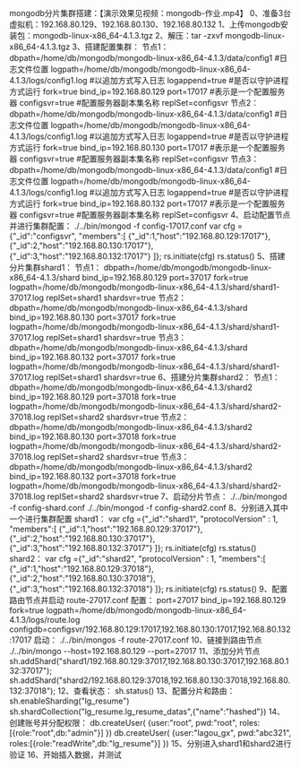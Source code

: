 mongodb分片集群搭建：【演示效果见视频：mongodb-作业.mp4】
0、准备3台虚拟机：192.168.80.129、192.168.80.130、192.168.80.132
1、上传mongodb安装包：mongodb-linux-x86_64-4.1.3.tgz
2、解压：tar -zxvf mongodb-linux-x86_64-4.1.3.tgz
3、搭建配置集群：
    节点1：
    dbpath=/home/db/mongodb/mongodb-linux-x86_64-4.1.3/data/config1
    #日志文件位置 
    logpath=/home/db/mongodb/mongodb-linux-x86_64-4.1.3/logs/config1.log
    #以追加方式写入日志 
    logappend=true
    #是否以守护进程方式运行
    fork=true
    bind_ip=192.168.80.129
    port=17017
    #表示是一个配置服务器
    configsvr=true
    #配置服务器副本集名称 
    replSet=configsvr
    节点2：
    dbpath=/home/db/mongodb/mongodb-linux-x86_64-4.1.3/data/config1
    #日志文件位置 
    logpath=/home/db/mongodb/mongodb-linux-x86_64-4.1.3/logs/config1.log
    #以追加方式写入日志 
    logappend=true
    #是否以守护进程方式运行
    fork=true
    bind_ip=192.168.80.130
    port=17017
    #表示是一个配置服务器
    configsvr=true
    #配置服务器副本集名称 
    replSet=configsvr
    节点3：
    dbpath=/home/db/mongodb/mongodb-linux-x86_64-4.1.3/data/config1
    #日志文件位置 
    logpath=/home/db/mongodb/mongodb-linux-x86_64-4.1.3/logs/config1.log
    #以追加方式写入日志 
    logappend=true
    #是否以守护进程方式运行
    fork=true
    bind_ip=192.168.80.132
    port=17017
    #表示是一个配置服务器
    configsvr=true
    #配置服务器副本集名称 
    replSet=configsvr
4、启动配置节点并进行集群配置：
 ./../bin/mongod -f config-17017.conf
 var cfg ={"_id":"configsvr", "members":[ {"_id":1,"host":"192.168.80.129:17017"}, {"_id":2,"host":"192.168.80.130:17017"}, {"_id":3,"host":"192.168.80.132:17017"} ]};
 rs.initiate(cfg)
 rs.status()
5、搭建分片集群shard1：
    节点1：
    dbpath=/home/db/mongodb/mongodb-linux-x86_64-4.1.3/shard
    bind_ip=192.168.80.129
    port=37017
    fork=true
    logpath=/home/db/mongodb/mongodb-linux-x86_64-4.1.3/shard/shard1-37017.log
    replSet=shard1 
    shardsvr=true
    节点2：
    dbpath=/home/db/mongodb/mongodb-linux-x86_64-4.1.3/shard
    bind_ip=192.168.80.130
    port=37017
    fork=true
    logpath=/home/db/mongodb/mongodb-linux-x86_64-4.1.3/shard/shard1-37017.log
    replSet=shard1 
    shardsvr=true
    节点3：
    dbpath=/home/db/mongodb/mongodb-linux-x86_64-4.1.3/shard
    bind_ip=192.168.80.132
    port=37017
    fork=true
    logpath=/home/db/mongodb/mongodb-linux-x86_64-4.1.3/shard/shard1-37017.log
    replSet=shard1 
    shardsvr=true
6、搭建分片集群shard2：
    节点1：
    dbpath=/home/db/mongodb/mongodb-linux-x86_64-4.1.3/shard2
    bind_ip=192.168.80.129
    port=37018
    fork=true
    logpath=/home/db/mongodb/mongodb-linux-x86_64-4.1.3/shard/shard2-37018.log
    replSet=shard2 
    shardsvr=true
    节点2：
    dbpath=/home/db/mongodb/mongodb-linux-x86_64-4.1.3/shard2
    bind_ip=192.168.80.130
    port=37018
    fork=true
    logpath=/home/db/mongodb/mongodb-linux-x86_64-4.1.3/shard/shard2-37018.log
    replSet=shard2
    shardsvr=true
    节点3：
    dbpath=/home/db/mongodb/mongodb-linux-x86_64-4.1.3/shard2
    bind_ip=192.168.80.132
    port=37018
    fork=true
    logpath=/home/db/mongodb/mongodb-linux-x86_64-4.1.3/shard/shard2-37018.log
    replSet=shard2 
    shardsvr=true
7、启动分片节点：
 ./../bin/mongod -f config-shard.conf
 ./../bin/mongod -f config-shard2.conf
8、分别进入其中一个进行集群配置
shard1：
var cfg ={"_id":"shard1", "protocolVersion" : 1, "members":[ {"_id":1,"host":"192.168.80.129:37017"}, {"_id":2,"host":"192.168.80.130:37017"}, {"_id":3,"host":"192.168.80.132:37017"} ]};
rs.initiate(cfg)
rs.status()
shard2：
var cfg ={"_id":"shard2", "protocolVersion" : 1, "members":[ {"_id":1,"host":"192.168.80.129:37018"}, {"_id":2,"host":"192.168.80.130:37018"}, {"_id":3,"host":"192.168.80.132:37018"} ]};
rs.initiate(cfg)
rs.status()
9、配置路由节点并启动
route-27017.conf
配置：
port=27017
bind_ip=192.168.80.129
fork=true
logpath=/home/db/mongodb/mongodb-linux-x86_64-4.1.3/logs/route.log
configdb=configsvr/192.168.80.129:17017,192.168.80.130:17017,192.168.80.132:17017
启动：
 ./../bin/mongos -f route-27017.conf
10、链接到路由节点
./../bin/mongo --host=192.168.80.129 --port=27017
11、添加分片节点
sh.addShard("shard1/192.168.80.129:37017,192.168.80.130:37017,192.168.80.132:37017");
sh.addShard("shard2/192.168.80.129:37018,192.168.80.130:37018,192.168.80.132:37018");
12、查看状态：
sh.status()
13、配置分片和路由：
sh.enableSharding("lg_resume")
sh.shardCollection("lg_resume.lg_resume_datas",{"name":"hashed"})
14、创建账号并分配权限：
db.createUser( {user:"root", pwd:"root", roles:[{role:"root",db:"admin"}] })
db.createUser( {user:"lagou_gx", pwd:"abc321", roles:[{role:"readWrite",db:"lg_resume"}] })
15、分别进入shard1和shard2进行验证
16、开始插入数据，并测试